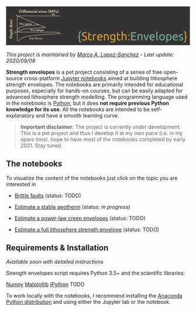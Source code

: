 ![header](https://github.com/marcoalopez/strength_envelopes/blob/master/figures/StrengthEnvelopes_header.png?raw=true)

_This project is maintained by [Marco A. Lopez-Sanchez](https://marcoalopez.github.io/) - Last update: 2020/09/08_

**Strength envelopes** is a pet project consisting of a series of free open-source cross-platform [Jupyter notebooks]() aimed at building lithosphere strength envelopes. The notebooks are primarily intended for educational purposes, especially for hands-on courses, but can be easily adapted for advanced lithosphere strength modelling. The programming language used in the notebooks is [Python](https://www.python.org/), but it does **not require previous Python knowledge for its use**. All the notebooks are intended to be self-explanatory and have a smooth learning curve.

> **Important disclaimer**: The project is currently under development. This is a pet project and thus I develop it at my own pace (i.e. in my spare time).  hope to have most of the notebooks completed by early 2021. Stay tuned.

## The notebooks
To visualize the content of the notebooks just click on the topic you are interested in
- [Brittle faults](https://github.com/marcoalopez/strength_envelopes/blob/master/notebooks/brittle_faults.ipynb) (status: TODO)

- [Estimate a stable geotherm](https://github.com/marcoalopez/strength_envelopes/blob/master/notebooks/stable_geotherm.ipynb) (status: _in progress_)

- [Estimate a power-law creep envelopes](https://github.com/marcoalopez/strength_envelopes/blob/master/notebooks/creep_flow_laws.ipynb) (status: TODO)

- [Estimate a full lithosphere strength envelope](https://github.com/marcoalopez/strength_envelopes/blob/master/notebooks/Full_strength_envelope.ipynb) (status: TODO)

## Requirements & Installation

_Available soon with detailed instructions_

Strength envelopes script requires Python 3.5+ and the scientific libraries:

[Numpy](http://www.numpy.org/)
[Matplotlib](http://matplotlib.org/)
[IPython]()
TODO

To work locally with the notebooks, I recommend installing the [Anaconda Python distribution](https://www.anaconda.com/products/individual) and using either the Jupyter lab or the notebook.




